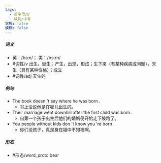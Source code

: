 ```yaml
---
tags:
  - 首字母/B
  - 级别/中考
掌握: false
模糊: false
---
```

##### 词义
- 英：/bɔːn/； 美：/bɔːrn/
- #词性/v  出生，诞生；产生，出现，形成；生下来（有某种疾病或问题），天生（具有某种性格）；成立
- #词性/adj  天生的
##### 例句
- The book doesn 't say where he was born .
	- 书上没说他是在哪儿出生的。
- Their marriage went downhill after the first child was born .
	- 自第一个孩子出生后他们的婚姻便开始走下坡路了。
- You people without kids don 't know you 're born .
	- 你们没孩子，真是身在福中不知福啊。
##### 形态
- #形态/word_proto bear
